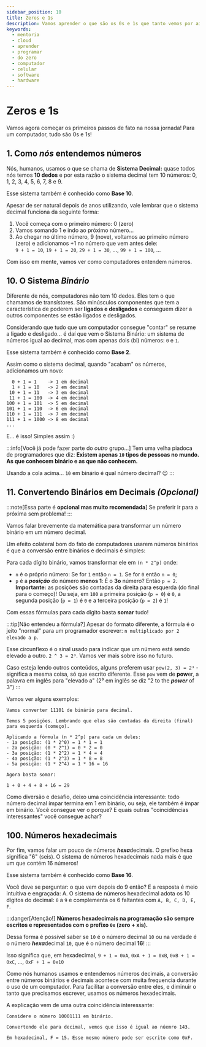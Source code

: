 ```yaml
---
sidebar_position: 10
title: Zeros e 1s
description: Vamos aprender o que são os 0s e 1s que tanto vemos por aí
keywords:
  - mentoria
  - cloud
  - aprender
  - programar
  - do zero
  - computador
  - celular
  - software
  - hardware
---
```


# Zeros e 1s

Vamos agora começar os primeiros passos de fato na nossa jornada! Para um computador, tudo são 0s e 1s!

## 1. Como *nós* entendemos números

Nós, humanos, usamos o que se chama de **Sistema Decimal:** quase todos nós temos **10 dedos** e por esta razão o sistema decimal tem 10 números: 0, 1, 2, 3, 4, 5, 6, 7, 8 e 9.

Esse sistema também é conhecido como **Base 10**.

Apesar de ser natural depois de anos utilizando, vale lembrar que o sistema decimal funciona da seguinte forma:

1. Você começa com o primeiro número: 0 (zero)
2. Vamos somando 1 e indo ao próximo número...
3. Ao chegar no último número, 9 (nove), voltamos ao primeiro número (zero) e adicionamos +1 no número que vem antes dele:<br/>`9 + 1 = 10`, `19 + 1 = 20`, `29 + 1 = 30`, ..., `99 + 1 = 100`, ...

Com isso em mente, vamos ver como computadores entendem números.

## 10. O Sistema *Binário*

Diferente de nós, computadores não tem 10 dedos. Eles tem o que chamamos de transístores. São minúsculos componentes que tem a característica de poderem ser **ligados e desligados** e conseguem dizer a outros componentes se estão ligados e desligados.

Considerando que tudo que um computador consegue "contar" se resume a ligado e desligado... é daí que vem o Sistema Binário: um sistema de números igual ao decimal, mas com apenas dois (bi) números: `0` e `1`.

Esse sistema também é conhecido como **Base 2**.

Assim como o sistema decimal, quando "acabam" os números, adicionamos um novo:

```text
  0 + 1 = 1    -> 1 em decimal
  1 + 1 = 10   -> 2 em decimal
 10 + 1 = 11   -> 3 em decimal
 11 + 1 = 100  -> 4 em decimal
100 + 1 = 101  -> 5 em decimal
101 + 1 = 110  -> 6 em decimal
110 + 1 = 111  -> 7 em decimal
111 + 1 = 1000 -> 8 em decimal
...
```

E... é isso! Simples assim :)

:::info[Você já pode fazer parte do *outro* grupo...]
Tem uma velha piadoca de programadores que diz: **Existem apenas `10` tipos de pessoas no mundo. As que conhecem binário e as que não conhecem.**

Usando a cola acima... `10` em binário é qual número decimal? 😉
:::

## 11. Convertendo Binários em Decimais *(Opcional)*

:::note[Essa parte é **opcional mas muito recomendada**]
Se preferir ir para a próxima sem problema!
:::

Vamos falar brevemente da matemática para transformar um número binário em um número decimal.

Um efeito colateral bom do fato de computadores usarem números binários é que a conversão entre binários e decimais é simples:

Para cada dígito binário, vamos transformar ele em `(n * 2^p)` onde:

* `n` é o próprio número: Se for `1` então `n = 1`. Se for `0` então `n = 0`;
* `p` é a ***posição*** do número **menos 1**: É o **3o** número? Então `p = 2`. **Importante:** as posições são contadas da direita para esquerda (do final para o começo)! Ou seja, em `100` a primeira posição (`p = 0`) é `0`, a segunda posição (`p = 1`) é `0` e a terceira posição (`p = 2`) é `1`!

Com essas fórmulas para cada dígito basta **somar** tudo!

:::tip[Não entendeu a fórmula?]
Apesar do formato diferente, a fórmula é o jeito "normal" para um programador escrever: `n multiplicado por 2 elevado a p`.

Esse circunflexo é o sinal usado para indicar que um número está sendo elevado a outro. `2 ^ 3 = 2³`. Vamos ver mais sobre isso no futuro.

Caso esteja lendo outros conteúdos, alguns preferem usar `pow(2, 3) = 2³` - significa a mesma coisa, só que escrito diferente. Esse `pow` vem de **pow**er, a palavra em inglês para "elevado a" (2³ em inglês se diz "2 to the ***power*** of 3")
:::

Vamos ver alguns exemplos:

```text
Vamos converter 11101 de binário para decimal.

Temos 5 posições. Lembrando que elas são contadas da direita (final) para esquerda (começo).

Aplicando a fórmula (n * 2^p) para cada um deles:
- 1a posição: (1 * 2^0) = 1 * 1 = 1
- 2a posição: (0 * 2^1) = 0 * 2 = 0
- 3a posição: (1 * 2^2) = 1 * 4 = 4
- 4a posição: (1 * 2^3) = 1 * 8 = 8
- 5a posição: (1 * 2^4) = 1 * 16 = 16

Agora basta somar:

1 + 0 + 4 + 8 + 16 = 29
```

Como diversão e desafio, deixo uma coincidência interessante: todo número decimal ímpar termina em 1 em binário, ou seja, ele também é ímpar em binário. Você consegue ver o porque? E quais outras "coincidências interessantes" você consegue achar?

## 100. Números hexadecimais

Por fim, vamos falar um pouco de números ***hexa***decimais. O prefixo hexa significa "6" (seis). O sistema de números hexadecimais nada mais é que um que contém 16 números!

Esse sistema também é conhecido como **Base 16**.

Você deve se perguntar: o que vem depois do 9 então? E a resposta é meio intuitiva e engraçada: A. O sistema de números hexadecimal adota os 10 dígitos do decimal: `0` a `9` e complementa os 6 faltantes com `A, B, C, D, E, F`.

:::danger[Atenção!]
**Números hexadecimais na programação são sempre escritos e representados com o prefixo `0x` (zero + xis).**

Dessa forma é possível saber se `10` é o número decimal `10` ou na verdade é o número ***hexa***decimal `10`, que é o número decimal **16**!
:::

Isso significa que, em hexadecimal, `9 + 1 = 0xA`, `0xA + 1 = 0xB`, `0xB + 1 = 0xC`, ..., `0xF + 1 = 0x10`

Como nós humanos usamos e entendemos números decimais, a conversão entre números binários e decimais acontece com muita frequencia durante o uso de um computador. Para facilitar a conversão entre eles, e diminuir o tanto que precisamos escrever, usamos os números hexadecimais.

A explicação vem de uma outra coincidência interessante:

```text
Considere o número 10001111 em binário.

Convertendo ele para decimal, vemos que isso é igual ao núemro 143.

Em hexadecimal, F = 15. Esse mesmo número pode ser escrito como 0xF.
```

